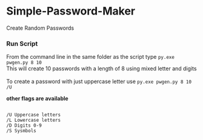 # Simple-Password-Maker
Create Random Passwords

<h3>Run Script</h3>
From the command line in the same folder as the script type
<code>py.exe pwgen.py 8 10</code><br>
This will create 10 passwords with a length of 8 using mixed letter and digits
<br><br>
To create a password with just uppercase letter use
<code>py.exe pwgen.py 8 10 /U</code>

<b>other flags are available</b>

<pre>
<code>
/U Uppercase letters
/L Lowercase letters
/D Digits 0-9
/S Sysmbols
</code>
</pre>

